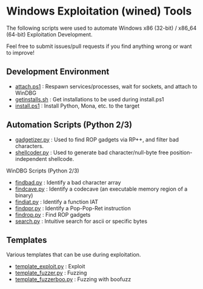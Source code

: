 # Windows Exploitation (wined) Tools

The following scripts were used to automate Windows x86 (32-bit) / x86_64 (64-bit) Exploitation Development.

Feel free to submit issues/pull requests if you find anything wrong or want to improve!

## Development Environment

- [attach.ps1](attach.ps1) : Respawn services/processes, wait for sockets, and attach to WinDBG
- [getinstalls.sh](getinstalls.sh) : Get installations to be used during install.ps1
- [install.ps1](install.ps1) : Install Python, Mona, etc. to the target

## Automation Scripts (Python 2/3)

- [gadgetizer.py](gadgetizer.py) : Used to find ROP gadgets via RP++, and filter bad characters.
- [shellcoder.py](shellcoder.py) : Used to generate bad character/null-byte free position-independent shellcode.

WinDBG Scripts (Python 2/3)

- [findbad.py](findbad.py) : Identify a bad character array
- [findcave.py](findbad.py) : Identify a codecave (an executable memory region of a binary)
- [findiat.py](findiat.py) : Identify a function IAT
- [findppr.py](findppr.py) : Identify a Pop-Pop-Ret instruction
- [findrop.py](findrop.py) : Find ROP gadgets
- [search.py](search.py) : Intuitive search for ascii or specific bytes

## Templates

Various templates that can be use during exploitation.

- [template_exploit.py](template_exploit.py) : Exploit
- [template_fuzzer.py](template_fuzzer.py) : Fuzzing
- [template_fuzzerboo.py](templatefuzzerboo.py) : Fuzzing with boofuzz

